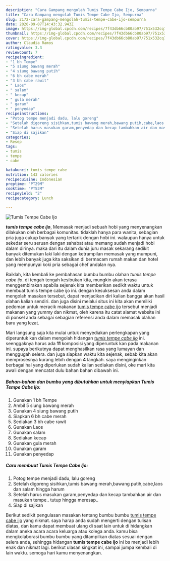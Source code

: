 ```yaml
---
description: "Cara Gampang mengolah Tumis Tempe Cabe Ijo, Sempurna"
title: "Cara Gampang mengolah Tumis Tempe Cabe Ijo, Sempurna"
slug: 2172-cara-gampang-mengolah-tumis-tempe-cabe-ijo-sempurna
date: 2020-09-07T14:43:32.943Z
image: https://img-global.cpcdn.com/recipes/7f43db66cb80ab97/751x532cq70/tumis-tempe-cabe-ijo-foto-resep-utama.jpg
thumbnail: https://img-global.cpcdn.com/recipes/7f43db66cb80ab97/751x532cq70/tumis-tempe-cabe-ijo-foto-resep-utama.jpg
cover: https://img-global.cpcdn.com/recipes/7f43db66cb80ab97/751x532cq70/tumis-tempe-cabe-ijo-foto-resep-utama.jpg
author: Claudia Ramos
ratingvalue: 3.3
reviewcount: 7
recipeingredient:
- "1 bh Tempe"
- "5 siung bawang merah"
- "4 siung bawang putih"
- "6 bh cabe merah"
- "3 bh cabe rawit"
- " Laos"
- " salam"
- " kecap"
- " gula merah"
- " garam"
- " penyedap"
recipeinstructions:
- "Potog tempe menjadi dadu, lalu goreng"
- "Setelah digoreng sisihkan,tumis bawang merah,bawang putih,cabe,laos dan salam hingga harum"
- "Setelah harus masukan garam,penyedap dan kecap tambahkan air dan masukan tempe.. tutup hingga meresap.."
- "Siap di sajikan"
categories:
- Resep
tags:
- tumis
- tempe
- cabe

katakunci: tumis tempe cabe 
nutrition: 143 calories
recipecuisine: Indonesian
preptime: "PT29M"
cooktime: "PT52M"
recipeyield: "2"
recipecategory: Lunch

---
```



![Tumis Tempe Cabe Ijo](https://img-global.cpcdn.com/recipes/7f43db66cb80ab97/751x532cq70/tumis-tempe-cabe-ijo-foto-resep-utama.jpg)

<b><i>tumis tempe cabe ijo</i></b>, Memasak menjadi sebuah hobi yang menyenangkan dilakukan oleh berbagai komunitas. tidaklah hanya para wanita, sebagian pria juga cukup banyak yang tertarik dengan hobi ini. walaupun hanya untuk sekedar seru seruan dengan sahabat atau memang sudah menjadi hobi dalam dirinya. maka dari itu dalam dunia juru masak sekarang sedikit banyak ditemukan laki laki dengan ketrampilan memasak yang mumpuni, dan lebih banyak juga kita saksikan di bermacam rumah makan dan hotel yang mempunyai koki pria sebagai chef andalan nya.



Baiklah, kita kembali ke pembahasan bumbu bumbu olahan <i>tumis tempe cabe ijo</i>. di tengah tengah kesibukan kita, mungkin akan terasa menggembirakan apabila sejenak kita memberikan sedikit waktu untuk membuat tumis tempe cabe ijo ini. dengan kesuksesan anda dalam mengolah masakan tersebut, dapat menjadikan diri kalian bangga akan hasil olahan kalian sendiri. dan juga disini melalui situs ini kita akan memiliki pedoman untuk meracik makanan <u>tumis tempe cabe ijo</u> tersebut menjadi makanan yang yummy dan nikmat, oleh karena itu catat alamat website ini di ponsel anda sebagai sebagian referensi anda dalam memasak olahan baru yang lezat.


Mari langsung saja kita mulai untuk menyediakan perlengkapan yang diperuntuk kan dalam mengolah hidangan <u><i>tumis tempe cabe ijo</i></u> ini. seenggaknya harus ada <b>11</b> komposisi yang diperuntuk kan pada makanan ini. supaya berikutnya dapat menghasilkan rasa yang lumayan dan menggugah selera. dan juga siapkan waktu kita sejenak, sebab kita akan memprosesnya kurang lebih dengan <b>4</b> langkah. saya menginginkan berbagai hal yang diperlukan sudah kalian sediakan disini, oke mari kita awali dengan mencatat dulu bahan bahan dibawah ini.

<!--inarticleads1-->

##### Bahan-bahan dan bumbu yang dibutuhkan untuk menyiapkan Tumis Tempe Cabe Ijo:

1. Gunakan 1 bh Tempe
1. Ambil 5 siung bawang merah
1. Gunakan 4 siung bawang putih
1. Siapkan 6 bh cabe merah
1. Sediakan 3 bh cabe rawit
1. Gunakan  Laos
1. Gunakan  salam
1. Sediakan  kecap
1. Gunakan  gula merah
1. Gunakan  garam
1. Gunakan  penyedap




<!--inarticleads2-->

##### Cara membuat Tumis Tempe Cabe Ijo:

1. Potog tempe menjadi dadu, lalu goreng
1. Setelah digoreng sisihkan,tumis bawang merah,bawang putih,cabe,laos dan salam hingga harum
1. Setelah harus masukan garam,penyedap dan kecap tambahkan air dan masukan tempe.. tutup hingga meresap..
1. Siap di sajikan




Berikut sedikit pengulasan masakan tentang bumbu bumbu <u>tumis tempe cabe ijo</u> yang nikmat. saya harap anda sudah mengerti dengan tulisan diatas, dan kamu dapat membuat ulang di saat lain untuk di hidangkan dalam aneka acara acara keluarga atau kolega anda. kamu bisa mengkolaborasi bumbu bumbu yang ditampilkan diatas sesuai dengan selera anda, sehingga hidangan <b>tumis tempe cabe ijo</b> ini bs menjadi lebih enak dan nikmat lagi. berikut ulasan singkat ini, sampai jumpa kembali di lain waktu. semoga hari kamu menyenangkan.
